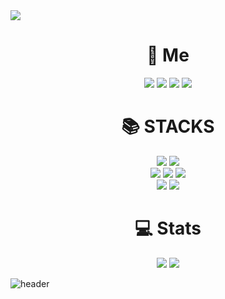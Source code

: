 <img src="https://capsule-render.vercel.app/api?type=waving&color=gradient&customColorList=10&height=250&section=header&text=SeungJin%20Kim&fontSize=90&animation=fadeIn" />

<div align=center><h1>👤 Me </h1></div>
<div align=center>
  <a href="mailto:ohksj77@gmail.com"><img src="https://img.shields.io/badge/Gmail-d14836?style=flat-square&logo=Gmail&logoColor=white&link=mailto:ohksj77@gmail.com"></a>
  <a href="mailto:ohksj77@naver.com"><img src="https://img.shields.io/badge/Naver-03C75A?style=flat-square&logo=Naver&logoColor=white&link=mailto=ohksj77@naver.com"></a>
  <a href="https://study-ksj.notion.site/32516b6dc86f406e8eb7a0265c474a2a"><img src="https://img.shields.io/badge/Notion-000000?style=flat-square&logo=Notion&logoColor=white&link=https://study-ksj.notion.site/32516b6dc86f406e8eb7a0265c474a2a"></a>
  <a href="https://ohksj77.tistory.com/"><img src="https://img.shields.io/badge/Tech_Blog-000000?style=flat-square&logo=Blogger&logoColor=white&link=https://ohksj77.tistory.com/"></a>
</div>
<div align=center><h1>📚 STACKS </h1></div>

<div align=center> 
  <img src="https://img.shields.io/badge/java-007396?style=for-the-badge&logo=java&logoColor=white"> 
  <img src="https://img.shields.io/badge/spring-6DB33F?style=for-the-badge&logo=spring&logoColor=white"> 
  <br>
  <img src="https://img.shields.io/badge/html5-E34F26?style=for-the-badge&logo=html5&logoColor=white"> 
  <img src="https://img.shields.io/badge/css-1572B6?style=for-the-badge&logo=css3&logoColor=white"> 
  <img src="https://img.shields.io/badge/javascript-F7DF1E?style=for-the-badge&logo=javascript&logoColor=black"> 
  <br>
  <img src="https://img.shields.io/badge/python-3776AB?style=for-the-badge&logo=python&logoColor=white"> 
  <img src="https://img.shields.io/badge/Mysql-3776AB?style=for-the-badge&logo=MySQL&logoColor=white">
  <br>
</div>

<div align=center><h1>💻 Stats </h1></div>

<div align=center>
  <img src="http://mazassumnida.wtf/api/v2/generate_badge?boj=ohksj77">
  <img src="https://github-readme-stats.vercel.app/api?username=ohksj77&bg_color=30,e96443,904e95&title_color=fff&text_color=fff">
</div>

![header](https://capsule-render.vercel.app/api?type=waving&color=gradient&customColorList=10&height=150&section=footer)
